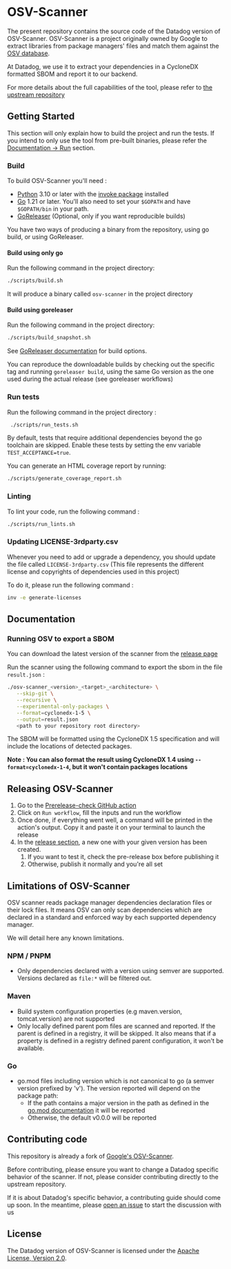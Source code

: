 # OSV-Scanner

The present repository contains the source code of the Datadog version of OSV-Scanner.
OSV-Scanner is a project originally owned by Google to extract libraries from package managers' files and match them against the [OSV database](https://osv.dev/).

At Datadog, we use it to extract your dependencies in a CycloneDX formatted SBOM and report it to our backend.

For more details about the full capabilities of the tool, please refer to [the upstream repository](https://www.github.com/google/osv-scanner)

## Getting Started

This section will only explain how to build the project and run the tests. If you intend to only use the tool from pre-built binaries, please refer the [Documentation -> Run](#run) section.

### Build

To build OSV-Scanner you'll need :

- [Python]() 3.10 or later with the [invoke package](https://www.pyinvoke.org/installing.html) installed
- [Go](https://golang.org/doc/install) 1.21 or later. You'll also need to set your `$GOPATH` and have `$GOPATH/bin` in your path.
- [GoReleaser](https://goreleaser.com/) (Optional, only if you want reproducible builds)

You have two ways of producing a binary from the repository, using go build, or using GoReleaser.

#### Build using only go

Run the following command in the project directory:

```bash
./scripts/build.sh
```

It will produce a binary called `osv-scanner` in the project directory

#### Build using goreleaser

Run the following command in the project directory:

```bash
./scripts/build_snapshot.sh
```

See [GoReleaser documentation](https://goreleaser.com/cmd/goreleaser_build/) for build options.

You can reproduce the downloadable builds by checking out the specific tag and running `goreleaser build`, using the same Go version as the one used during the actual release (see goreleaser workflows)

### Run tests

Run the following command in the project directory :

```bash
 ./scripts/run_tests.sh
```

By default, tests that require additional dependencies beyond the go toolchain are skipped. Enable these tests by setting the env variable `TEST_ACCEPTANCE=true`.

You can generate an HTML coverage report by running:

```bash
./scripts/generate_coverage_report.sh
```

### Linting

To lint your code, run the following command :

```bash
./scripts/run_lints.sh
```

### Updating LICENSE-3rdparty.csv

Whenever you need to add or upgrade a dependency, you should update the file called `LICENSE-3rdparty.csv`
(This file represents the different license and copyrights of dependencies used in this project)

To do it, please run the following command :

```bash
inv -e generate-licenses
```

## Documentation

### Running OSV to export a SBOM

You can download the latest version of the scanner from the [release page](https://www.github.com/DataDog/osv-scanner/releases)

Run the scanner using the following command to export the sbom in the file `result.json` :

```bash
./osv-scanner_<version>_<target>_<architecture> \
   --skip-git \
   --recursive \
   --experimental-only-packages \
   --format=cyclonedx-1-5 \
   --output=result.json
   <path to your repository root directory>
```

The SBOM will be formatted using the CycloneDX 1.5 specification and will include the locations of detected packages.

**Note : You can also format the result using CycloneDX 1.4 using `--format=cyclonedx-1-4`, but it won't contain packages locations**

## Releasing OSV-Scanner

1. Go to the [Prerelease-check GitHub action](https://github.com/DataDog/osv-scanner/actions/workflows/prerelease-check.yml)
2. Click on `Run workflow`, fill the inputs and run the workflow
3. Once done, if everything went well, a command will be printed in the action's output. Copy it and paste it on your terminal to launch the release
4. In the [release section](https://github.com/DataDog/osv-scanner/releases), a new one with your given version has been created.
   1. If you want to test it, check the pre-release box before publishing it
   2. Otherwise, publish it normally and you're all set

## Limitations of OSV-Scanner

OSV scanner reads package manager dependencies declaration files or their lock files. It means OSV can only scan
dependencies which are declared in a standard and enforced way by each supported dependency manager.

We will detail here any known limitations.

### NPM / PNPM

- Only dependencies declared with a version using semver are supported. Versions declared as `file:*` will be filtered out.

### Maven

- Build system configuration properties (e.g maven.version, tomcat.version) are not supported
- Only locally defined parent pom files are scanned and reported. If the parent is defined in a registry, it will be skipped.
  It also means that if a property is defined in a registry defined parent configuration, it won't be available.

### Go

- go.mod files including version which is not canonical to go (a semver version prefixed by 'v'). The version reported will depend on the package path:
  - If the path contains a major version in the path as defined in the [go.mod documentation](https://go.dev/doc/modules/gomod-ref#require) it will be reported
  - Otherwise, the default v0.0.0 will be reported

## Contributing code

This repository is already a fork of [Google's OSV-Scanner](https://www.github.com/google/osv-scanner).

Before contributing, please ensure you want to change a Datadog specific behavior of the scanner.
If not, please consider contributing directly to the upstream repository.

If it is about Datadog's specific behavior, a contributing guide should come up soon. In the meantime, please [open an issue](https://www.github.com/DataDog/osv-scanner/issues) to start the discussion with us

## License

The Datadog version of OSV-Scanner is licensed under the [Apache License, Version 2.0](LICENSE).
